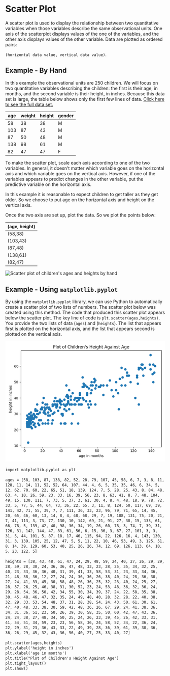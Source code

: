 # Scatter Plot

A scatter plot is used to display the relationship between two quantitative variables when those variables describe the same observational units.  One axis of the scatterplot displays values of the one of the variables, and the other axis displays values of the other variable.  Data are plotted as ordered pairs:

`(horizontal data value, vertical data value)`.

## Example - By Hand
In this example the observational units are 250 children.  We will focus on two quantitative variables describing the children: the first is their age, in months, and the second variable is their height, in inches.  Because this data set is large, the table below shows only the first few lines of data.  [Click here to see the full data set.](../data/kid-weights-UsingR.csv)

| age | weight | height | gender |
|-----|--------|--------|--------|
| 58  | 38     | 38     | M      |
| 103 | 87     | 43     | M      |
| 87  | 50     | 48     | M      |
| 138 | 98     | 61     | M      |
| 82  | 47     | 47     | F      |

To make the scatter plot, scale each axis according to one of the two variables.  In general, it doesn't matter which variable goes on the horizontal axis and which variable goes on the vertical axis. However, if one of the variables appears to predict changes in the other variable, put the predictive variable on the horizontal axis.  

In this example it is reasonable to expect children to get taller as they get older. So we choose to put age on the horizontal axis and height on the vertical axis.

Once the two axis are set up, plot the data.  So we plot the points below:

 | (age, height) 
|----------------|
 | (58,38)     | 
| (103,43)     | 
| (87,48)     | 
 | (138,61)     | 
| (82,47)     | 



![Scatter plot of children's ages and heights by hand](../image/scatter_age_height_byhand.png)




## Example - Using `matplotlib.pyplot`

By using the `matplotlib.pyplot` library, we can use Python to automatically create a scatter plot of two lists of numbers.  The scatter plot below was created using this method. The code that produced this scatter plot appears below the scatter plot. The key line of code is `plt.scatter(ages,heights)`.  You provide the two lists of data (`ages`) and (`heights`). The list that appears first is plotted on the horizontal axis, and the list that appears second is plotted on the vertical axis.



![Scatter plot of children's ages and heights by hand](../image/scatter_age_height.png)



<!-- (Comment) Code for graph below is in level_1/code/scatter.py -->

```
import matplotlib.pyplot as plt

ages = [58, 103, 87, 138, 82, 52, 28, 79, 107, 45, 58, 6, 7, 3, 8, 11, 128, 11, 14, 11, 52, 52, 64, 107, 44, 4, 6, 5, 35, 35, 46, 6, 34, 5, 12, 62, 70, 60, 22, 65, 51, 18, 139, 124, 7, 5, 28, 25, 43, 8, 84, 48, 63, 4, 10, 26, 59, 23, 33, 16, 39, 56, 23, 8, 63, 41, 8, 7, 48, 104, 49, 15, 130, 111, 7, 73, 5, 37, 3, 61, 30, 4, 8, 4, 48, 18, 9, 78, 72, 33, 5, 77, 5, 44, 64, 73, 36, 22, 55, 3, 11, 8, 124, 50, 117, 69, 39, 141, 42, 71, 55, 39, 7, 7, 111, 36, 33, 23, 96, 79, 71, 65, 14, 45, 20, 65, 46, 60, 13, 14, 8, 4, 48, 68, 29, 7, 19, 108, 131, 75, 20, 21, 7, 41, 113, 3, 73, 77, 130, 10, 142, 69, 21, 91, 27, 38, 15, 133, 61, 66, 78, 5, 139, 42, 40, 98, 36, 34, 19, 26, 60, 78, 3, 74, 7, 39, 31, 126, 31, 142, 144, 47, 83, 61, 56, 6, 15, 36, 3, 67, 27, 101, 3, 3, 31, 5, 44, 101, 5, 87, 18, 17, 46, 115, 94, 22, 126, 16, 4, 143, 130, 31, 3, 139, 105, 25, 12, 47, 5, 5, 11, 22, 10, 46, 53, 49, 3, 125, 51, 8, 14, 39, 129, 60, 53, 40, 25, 26, 26, 74, 12, 69, 126, 113, 64, 10, 5, 23, 122, 5]

heights = [38, 43, 48, 61, 47, 24, 29, 48, 59, 24, 40, 27, 26, 29, 29, 28, 59, 28, 30, 24, 36, 36, 47, 48, 33, 23, 28, 25, 35, 34, 32, 25, 40, 23, 33, 36, 36, 40, 31, 39, 41, 33, 58, 53, 31, 23, 33, 34, 36, 21, 48, 38, 36, 12, 27, 24, 24, 36, 36, 26, 38, 40, 24, 28, 36, 30, 27, 24, 41, 33, 45, 30, 58, 48, 26, 36, 25, 32, 23, 40, 24, 25, 27, 28, 37, 26, 25, 46, 38, 31, 30, 52, 23, 24, 53, 48, 36, 32, 36, 24, 29, 28, 54, 36, 50, 42, 34, 55, 30, 34, 39, 37, 24, 22, 58, 35, 38, 30, 45, 48, 46, 47, 32, 35, 24, 49, 48, 40, 28, 32, 28, 22, 40, 38, 32, 29, 33, 53, 54, 48, 37, 31, 28, 38, 54, 24, 43, 50, 61, 30, 61, 47, 40, 48, 33, 38, 30, 59, 42, 48, 36, 26, 67, 29, 24, 41, 38, 36, 34, 31, 36, 51, 23, 50, 26, 39, 30, 58, 35, 50, 60, 42, 47, 43, 36, 24, 24, 38, 27, 48, 34, 50, 25, 24, 26, 23, 39, 45, 26, 42, 33, 31, 41, 54, 51, 34, 59, 23, 23, 56, 58, 36, 24, 58, 52, 34, 22, 36, 24, 22, 29, 31, 23, 36, 43, 33, 22, 49, 39, 28, 36, 39, 61, 39, 30, 36, 36, 26, 29, 45, 32, 43, 36, 56, 40, 27, 25, 33, 40, 27]

plt.scatter(ages,heights)
plt.ylabel('height in inches')
plt.xlabel('age in months')
plt.title("Plot of Children's Height Against Age")
plt.tight_layout()
plt.show()
```
